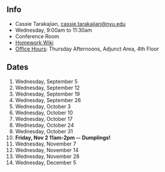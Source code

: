 ## Info

* Cassie Tarakajian, cassie.tarakajian@nyu.edu
* Wednesday, 9:00am to 11:30am
* Conference Room
* [Homework Wiki](https://github.com/shiffman/ICM-2018/wiki/Homework-Cassie)
* [Office Hours](https://calendar.google.com/calendar/selfsched?sstoken=UU1sWVF3by0wR2lQfGRlZmF1bHR8YjhkY2IyODcxNDk3ODRhNzI1OTkyN2JiMDY3ODFmNWI): Thursday Afternoons, Adjunct Area, 4th Floor

## Dates

1. Wednesday, September 5
2. Wednesday, September 12
3. Wednesday, September 19
4. Wednesday, September 26
5. Wednesday, October 3
6. Wednesday, October 10
7. Wednesday, October 17
8. Wednesday, October 24
9. Wednesday, October 31
10. **Friday, Nov 2 11am-2pm -- Dumplings!**
11. Wednesday, November 7
12. Wednesday, November 14
13. Wednesday, November 28
14. Wednesday, December 5
